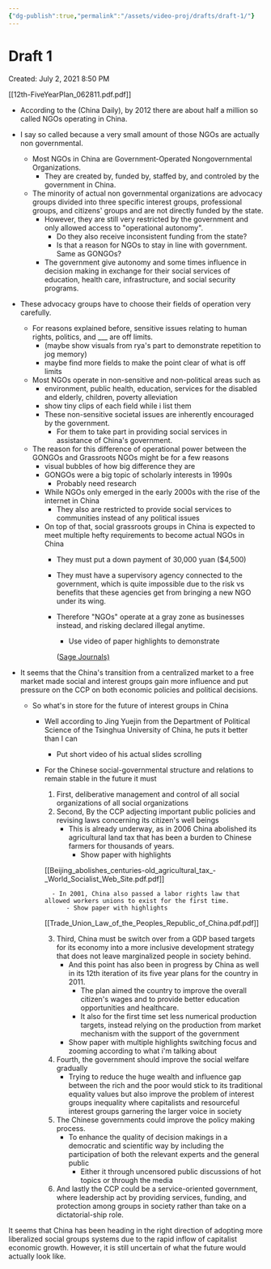 ```yaml
---
{"dg-publish":true,"permalink":"/assets/video-proj/drafts/draft-1/"}
---
```


# Draft 1

Created: July 2, 2021 8:50 PM

[[12th-FiveYearPlan_062811.pdf.pdf]]

- According to the (China Daily), by 2012 there are about half a million so called NGOs operating in China.
- I say so called because a very small amount of those NGOs are actually non governmental.
    - Most NGOs in China are Government-Operated Nongovernmental Organizations.
        - They are created by, funded by, staffed by, and controled by the government in China.
    - The minority of actual non governmental organizations are advocacy groups divided into three specific interest groups, professional groups, and citizens' groups and are not directly funded by the state.
        - However, they are still very restricted by the government and only allowed access to "operational autonomy".
            - Do they also receive inconsistent funding from the state?
            - Is that a reason for NGOs to stay in line with government. Same as GONGOs?
        - The government give autonomy and some times influence in decision making in exchange for their social services of education, health care, infrastructure, and social security programs.
- These advocacy groups have to choose their fields of operation very carefully.
    - For reasons explained before, sensitive issues relating to human rights, politics, and ___ are off limits.
        - (maybe show visuals from rya's part to demonstrate repetition to jog memory)
        - maybe find more fields to make the point clear of what is off limits
    - Most NGOs operate in non-sensitive and non-political areas such as
        - environment, public health, education, services for the disabled and elderly, children, poverty alleviation
        - show tiny clips of each field while i list them
        - These non-sensitive societal issues are inherently encouraged by the government.
            - For them to take part in providing social services in assistance of China's government.
    - The reason for this difference of operational power between the GONGOs and Grassroots NGOs might be for a few reasons
        - visual bubbles of how big difference they are
        - GONGOs were a big topic of scholarly interests in 1990s
            - Probably need research
        - While NGOs only emerged in the early 2000s with the rise of the internet in China
            - They also are restricted to provide social services to communities instead of any political issues
        - On top of that, social grassroots groups in China is expected to meet multiple hefty requirements to become actual NGOs in China
            - They must put a down payment of 30,000 yuan ($4,500)
            - They must have a supervisory agency connected to the government, which is quite impossible due to the risk vs benefits that these agencies get from bringing a new NGO under its wing.
            - Therefore "NGOs" operate at a gray zone as businesses instead, and risking declared illegal anytime.
                - Use video of paper highlights to demonstrate
                
                ([Sage Journals)](https://journals.sagepub.com/doi/full/10.1177/2158244017713554)
                

- It seems that the China's transition from a centralized market to a free market made social and interest groups gain more influence and put pressure on the CCP on both economic policies and political decisions.
    - So what's in store for the future of interest groups in China
        - Well according to Jing Yuejin from the Department of Political Science of the Tsinghua University of China, he puts it better than I can
            - Put short video of his actual slides scrolling
        - For the Chinese social-governmental structure and relations to remain stable in the future it must
            1. First, deliberative management and control of all social organizations of all social organizations
            2. Second, By the CCP adjecting important public policies and revising laws concerning its citizen's well beings
                - This is already underway, as in 2006 China abolished its agricultural land tax that has been a burden to Chinese farmers for thousands of years.
                    - Show paper with highlights
                    
			[[Beijing_abolishes_centuries-old_agricultural_tax_-_World_Socialist_Web_Site.pdf.pdf]]
                    
                - In 2001, China also passed a labor rights law that allowed workers unions to exist for the first time.
                    - Show paper with highlights
			[[Trade_Union_Law_of_the_Peoples_Republic_of_China.pdf.pdf]]
                    
            3. Third, China must be switch over from a GDP based targets for its economy into a more inclusive development strategy that does not leave marginalized people in society behind.
                - And this point has also been in progress by China as well in its 12th iteration of its five year plans for the country in 2011.
                    - The plan aimed the country to improve the overall citizen's wages and to provide better education opportunities and healthcare.
                    - It also for the first time set less numerical production targets, instead relying on the production from market mechanism with the support of the government
                - Show paper with multiple highlights switching focus and zooming according to what i'm talking about
            4. Fourth, the government should improve the social welfare gradually
                - Trying to reduce the huge wealth and influence gap between the rich and the poor would stick to its traditional equality values but also improve the problem of interest groups inequality where capitalists and resourceful interest groups garnering the larger voice in society
            5. The Chinese governments could improve the policy making process.
                - To enhance the quality of decision makings in a democratic and scientific way by including the participation of both the relevant experts and the general public
                    - Either it through uncensored public discussions of hot topics or through the media
            6. And lastly the CCP could be a service-oriented government, where leadership act by providing services, funding, and protection among groups in society rather than take on a dictatorial-ship role.

It seems that China has been heading in the right direction of adopting more liberalized social groups systems due to the rapid inflow of capitalist economic growth. However, it is still uncertain of what the future would actually look like.
